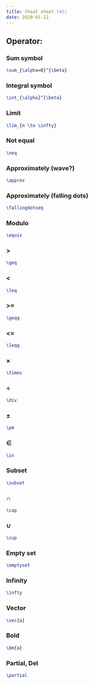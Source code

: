 ```yaml
---
title: Cheat sheet (#2)
date: 2020-01-12
---
```


## Operator:

### Sum symbol
```latex
\sum_{\alpha=0}^{\beta}
```

### Integral symbol
```latex
\int_{\alpha}^{\beta}
```

### Limit
```latex
\lim_{n \to \infty}
```

### Not equal
```latex
\neq
```

### Approximately (wave?)
```latex
\approx
```

### Approximately (falling dots)
```latex
\fallingdotseq
```

### Modulo
```latex
\equiv
```

### >
```latex
\geq
```

### <
```latex
\leq
```

### >=
```latex
\geqq
```

### <=
```latex
\leqq
```

### ×
```latex
\times
```

### ÷
```latex
\div
```

### ±
```latex
\pm
```

### ∈
```latex
\in
```

### Subset
```latex
\subset
```

### ∩
```latex
\cap
```

### ∪
```latex
\cup
```

### Empty set
```latex
\emptyset
```

### Infinity
```latex
\infty
```

### Vector
```latex
\vec{a}
```

### Bold
```latex
\bm{a}
```

### Partial, Del
```latex
\partial
```
